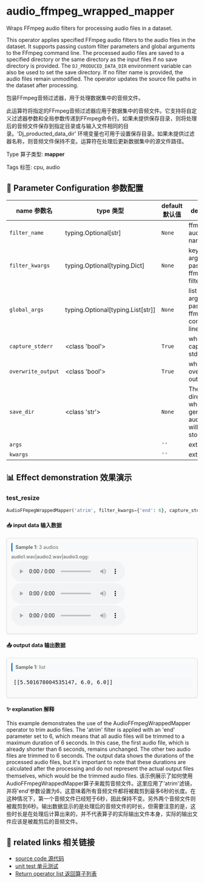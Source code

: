 # audio_ffmpeg_wrapped_mapper

Wraps FFmpeg audio filters for processing audio files in a dataset.

This operator applies specified FFmpeg audio filters to the audio files in the dataset. It supports passing custom filter parameters and global arguments to the FFmpeg command line. The processed audio files are saved to a specified directory or the same directory as the input files if no save directory is provided. The `DJ_PRODUCED_DATA_DIR` environment variable can also be used to set the save directory. If no filter name is provided, the audio files remain unmodified. The operator updates the source file paths in the dataset after processing.

包装FFmpeg音频过滤器，用于处理数据集中的音频文件。

此运算符将指定的FFmpeg音频过滤器应用于数据集中的音频文件。它支持将自定义过滤器参数和全局参数传递到FFmpeg命令行。如果未提供保存目录，则将处理后的音频文件保存到指定目录或与输入文件相同的目录。'Dj_producted_data_dir' 环境变量也可用于设置保存目录。如果未提供过滤器名称，则音频文件保持不变。运算符在处理后更新数据集中的源文件路径。

Type 算子类型: **mapper**

Tags 标签: cpu, audio

## 🔧 Parameter Configuration 参数配置
| name 参数名 | type 类型 | default 默认值 | desc 说明 |
|--------|------|--------|------|
| `filter_name` | typing.Optional[str] | `None` | ffmpeg audio filter name. |
| `filter_kwargs` | typing.Optional[typing.Dict] | `None` | keyword-arguments passed to ffmpeg filter. |
| `global_args` | typing.Optional[typing.List[str]] | `None` | list-arguments passed to ffmpeg command-line. |
| `capture_stderr` | <class 'bool'> | `True` | whether to capture stderr. |
| `overwrite_output` | <class 'bool'> | `True` | whether to overwrite output file. |
| `save_dir` | <class 'str'> | `None` | The directory where generated audio files will be stored. |
| `args` |  | `''` | extra args |
| `kwargs` |  | `''` | extra args |

## 📊 Effect demonstration 效果演示
### test_resize
```python
AudioFFmpegWrappedMapper('atrim', filter_kwargs={'end': 6}, capture_stderr=False)
```

#### 📥 input data 输入数据
<div class="sample-card" style="border:1px solid #ddd; padding:12px; margin:8px 0; border-radius:6px; background:#fafafa; box-shadow:0 1px 3px rgba(0,0,0,0.1);"><div class="sample-header" style="background:#f8f9fa; padding:4px 8px; margin-bottom:6px; border-radius:3px; font-size:0.9em; color:#666; border-left:3px solid #007acc;"><strong>Sample 1:</strong> 3 audios</div><div class="media-section" style="margin-bottom:8px;"><div class="media-label" style="font-size:0.85em; color:#666; margin-bottom:4px; font-weight:500;">audio1.wav|audio2.wav|audio3.ogg:</div><div class="audio-list"><audio src="../../../tests/ops/data/audio1.wav" controls style="display:block; margin:4px 0;"></audio><audio src="../../../tests/ops/data/audio2.wav" controls style="display:block; margin:4px 0;"></audio><audio src="../../../tests/ops/data/audio3.ogg" controls style="display:block; margin:4px 0;"></audio></div></div></div>

#### 📤 output data 输出数据
<div class="sample-card" style="border:1px solid #ddd; padding:12px; margin:8px 0; border-radius:6px; background:#fafafa; box-shadow:0 1px 3px rgba(0,0,0,0.1);"><div class="sample-header" style="background:#f8f9fa; padding:4px 8px; margin-bottom:6px; border-radius:3px; font-size:0.9em; color:#666; border-left:3px solid #007acc;"><strong>Sample 1:</strong> list</div><pre style="padding:6px; background:#f6f8fa; border-radius:4px; overflow-x:auto; white-space:pre; word-wrap:normal;">[[5.501678004535147, 6.0, 6.0]]</pre></div>

#### ✨ explanation 解释
This example demonstrates the use of the AudioFFmpegWrappedMapper operator to trim audio files. The 'atrim' filter is applied with an 'end' parameter set to 6, which means that all audio files will be trimmed to a maximum duration of 6 seconds. In this case, the first audio file, which is already shorter than 6 seconds, remains unchanged. The other two audio files are trimmed to 6 seconds. The output data shows the durations of the processed audio files, but it's important to note that these durations are calculated after the processing and do not represent the actual output files themselves, which would be the trimmed audio files.
该示例展示了如何使用AudioFFmpegWrappedMapper算子来裁剪音频文件。这里应用了'atrim'滤镜，并将'end'参数设置为6，这意味着所有音频文件都将被裁剪到最多6秒的长度。在这种情况下，第一个音频文件已经短于6秒，因此保持不变。另外两个音频文件则被裁剪到6秒。输出数据显示的是处理后的音频文件的时长，但需要注意的是，这些时长是在处理后计算出来的，并不代表算子的实际输出文件本身，实际的输出文件应该是被裁剪后的音频文件。


## 🔗 related links 相关链接
- [source code 源代码](../../../data_juicer/ops/mapper/audio_ffmpeg_wrapped_mapper.py)
- [unit test 单元测试](../../../tests/ops/mapper/test_audio_ffmpeg_wrapped_mapper.py)
- [Return operator list 返回算子列表](../../Operators.md)